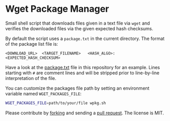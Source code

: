 # Wget Package Manager

Small shell script that downloads files given in a text file via ```wget``` and
verifies the downloaded files via the given expected hash checksums.

By default the script uses a ```package.txt``` in the current directory. The
format of the package list file is:

```
<DOWNLOAD_URL>	<TARGET_FILENAME>	<HASH_ALGO>:<EXPECTED_HASH_CHECKSUM>
```

Have a look at the [package.txt](package.txt) file in this repository for an
example. Lines starting with `#` are comment lines and will be stripped prior
to line-by-line interpretation of the file.

You can customize the packages file path by setting an environment variable
named ```WGET_PACKAGES_FILE```:

```sh
WGET_PACKAGES_FILE=path/to/your/file wpkg.sh
```

Please contribute by [forking](http://help.github.com/forking/) and sending a
[pull request](http://help.github.com/pull-requests/). The license is MIT.

